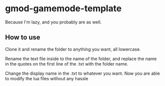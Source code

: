 # gmod-gamemode-template
Because I'm lazy, and you probably are as well.

## How to use
Clone it and rename the folder to anything you want, all lowercase.

Rename the text file inside to the name of the folder, and replace the name in the quotes on the first line of the .txt with the folder name.

Change the display name in the .txt to whatever you want. Now you are able to modify the lua files without any hassle
